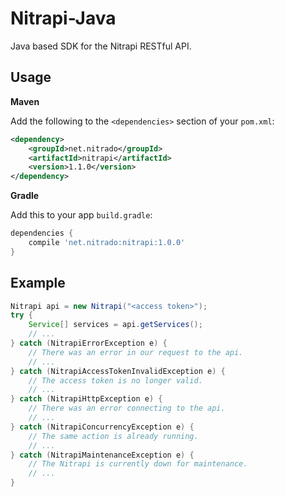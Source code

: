 Nitrapi-Java
============

Java based SDK for the Nitrapi RESTful API.

Usage
-----

**Maven**

Add the following to the `<dependencies>` section of your `pom.xml`:
``` xml
<dependency>
    <groupId>net.nitrado</groupId>
    <artifactId>nitrapi</artifactId>
    <version>1.1.0</version>
</dependency>
```

**Gradle**

Add this to your app `build.gradle`:
```gradle
dependencies {
    compile 'net.nitrado:nitrapi:1.0.0'
}
```


Example
-------

``` java
Nitrapi api = new Nitrapi("<access token>");
try {
    Service[] services = api.getServices();
    // ...
} catch (NitrapiErrorException e) {
    // There was an error in our request to the api.
    // ...
} catch (NitrapiAccessTokenInvalidException e) {
    // The access token is no longer valid.
    // ...
} catch (NitrapiHttpException e) {
    // There was an error connecting to the api.
    // ...
} catch (NitrapiConcurrencyException e) {
    // The same action is already running.
    // ...
} catch (NitrapiMaintenanceException e) {
    // The Nitrapi is currently down for maintenance.
    // ...
}
```
